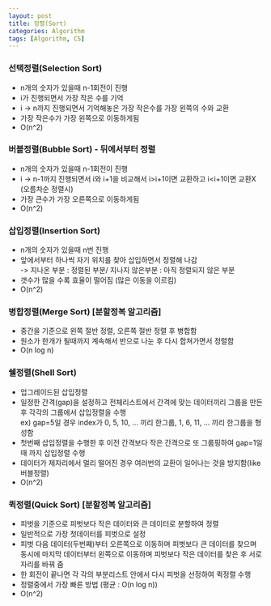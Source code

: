 ```yaml
---
layout: post
title: 정렬(Sort)
categories: Algorithm
tags: [Algorithm, CS]
---
```


### 선택정렬(Selection Sort)
- n개의 숫자가 있을때 n-1회전이 진행
- i가 진행되면서 가장 작은 수를 기억
- i -> n까지 진행되면서 기억해놓은 가장 작은수를 가장 왼쪽의 수와 교환
- 가장 작은수가 가장 왼쪽으로 이동하게됨
- O(n^2)


### 버블정렬(Bubble Sort) - 뒤에서부터 정렬
- n개의 숫자가 있을때 n-1회전이 진행
- i -> n-1까지 진행되면서 i와 i+1을 비교해서 i>i+1이면 교환하고 i<i+1이면 교환X (오름차순 정렬시)
- 가장 큰수가 가장 오른쪽으로 이동하게됨
- O(n^2)


### 삽입정렬(Insertion Sort)
- n개의 숫자가 있을때 n번 진행
- 앞에서부터 하나씩 자기 위치를 찾아 삽입하면서 정렬해 나감  
  -> 지나온 부분 : 정렬된 부분/ 지나지 않은부분 : 아직 정렬되지 않은 부분  
- 갯수가 많을 수록 효율이 떨어짐 (많은 이동을 이르킴)
- O(n^2)


### 병합정렬(Merge Sort) [분할정복 알고리즘]
- 중간을 기준으로 왼쪽 절반 정렬, 오른쪽 절반 정렬 후 병합함
- 원소가 한개가 될때까지 계속해서 반으로 나눈 후 다시 합쳐가면서 정렬함
- O(n log n)


### 쉘정렬(Shell Sort)
- 업그레이드된 삽입정렬
- 일정한 간격(gap)을 설정하고 전체리스트에서 간격에 맞는 데이터끼리 그룹을 만든 후 각각의 그룹에서 삽입정렬을 수행  
  ex) gap=5일 경우 index가 0, 5, 10, ... 끼리 한그룹, 1, 6, 11, ... 끼리 한그룹을 형성함
- 첫번째 삽입정렬을 수행한 후 이전 간격보다 작은 간격으로 또 그룹핑하여 gap=1일때 까지 삽입정렬 수행
- 데이터가 제자리에서 멀리 떨어진 경우 여러번의 교환이 일어나는 것을 방지함(like 버블정렬)
- O(n^2)


### 퀵정렬(Quick Sort) [분할정복 알고리즘]
- 피벗을 기준으로 피벗보다 작은 데이터와 큰 데이터로 분할하여 정렬
- 일반적으로 가장 첫데이터를 피벗으로 설정
- 피벗 다음 데이터(두번째)부터 오른쪽으로 이동하며 피벗보다 큰 데이터를 찾으며 동시에 마지막 데이터부터 왼쪽으로 이동하며 피벗보다 작은 데이터를 찾은 후 서로 자리를 바꿔 줌
- 한 회전이 끝나면 각 각의 부분리스트 안에서 다시 피벗을 선정하여 퀵정렬 수행
- 정렬중에서 가장 빠른 방법 (평균 : O(n log n))
- O(n^2)